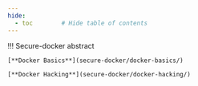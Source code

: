 ```yaml
---
hide:
  - toc        # Hide table of contents
---
```


!!! Secure-docker abstract

	[**Docker Basics**](secure-docker/docker-basics/)
	
	[**Docker Hacking**](secure-docker/docker-hacking/)

